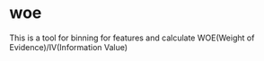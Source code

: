 # woe
This is a tool for binning for features and calculate WOE(Weight of Evidence)/IV(Information Value) 
